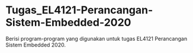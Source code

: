 # Tugas_EL4121-Perancangan-Sistem-Embedded-2020
Berisi program-program yang digunakan untuk tugas EL4121 Perancangan Sistem Embedded 2020.
